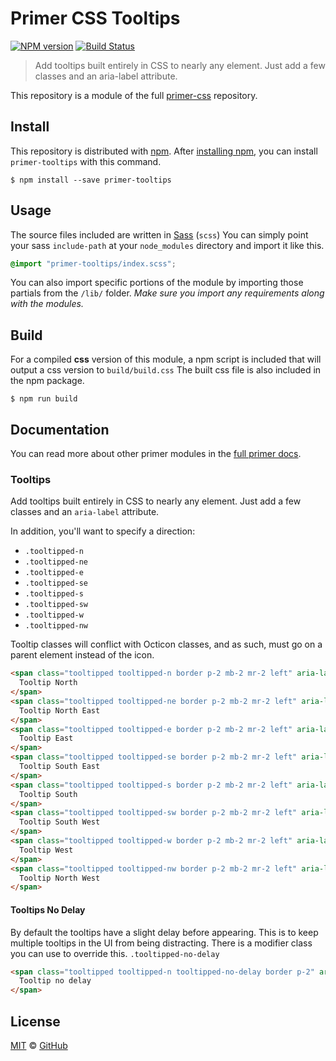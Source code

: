 # Primer CSS Tooltips

[![NPM version](http://img.shields.io/npm/v/primer-tooltips.svg)](https://www.npmjs.org/package/primer-tooltips)
[![Build Status](https://travis-ci.org/primer/tooltips.svg?branch=master)](https://travis-ci.org/primer/tooltips)

> Add tooltips built entirely in CSS to nearly any element. Just add a few classes and an aria-label attribute.

This repository is a module of the full [primer-css][primer] repository.

## Install

This repository is distributed with [npm][npm]. After [installing npm][install-npm], you can install `primer-tooltips` with this command.

```
$ npm install --save primer-tooltips
```

## Usage

The source files included are written in [Sass][sass] (`scss`) You can simply point your sass `include-path` at your `node_modules` directory and import it like this.

```scss
@import "primer-tooltips/index.scss";
```

You can also import specific portions of the module by importing those partials from the `/lib/` folder. _Make sure you import any requirements along with the modules._

## Build

For a compiled **css** version of this module, a npm script is included that will output a css version to `build/build.css` The built css file is also included in the npm package.

```
$ npm run build
```

## Documentation

You can read more about other primer modules in the [full primer docs][docs].

<!-- %docs
title: Tooltips
homepage: https://github.com/primer/tooltips
-->

### Tooltips

Add tooltips built entirely in CSS to nearly any element. Just add a few classes and an `aria-label` attribute.

In addition, you'll want to specify a direction:

- `.tooltipped-n`
- `.tooltipped-ne`
- `.tooltipped-e`
- `.tooltipped-se`
- `.tooltipped-s`
- `.tooltipped-sw`
- `.tooltipped-w`
- `.tooltipped-nw`

Tooltip classes will conflict with Octicon classes, and as such, must go on a parent element instead of the icon.

```html
<span class="tooltipped tooltipped-n border p-2 mb-2 mr-2 left" aria-label="This is the tooltip.">
  Tooltip North
</span>
<span class="tooltipped tooltipped-ne border p-2 mb-2 mr-2 left" aria-label="This is the tooltip.">
  Tooltip North East
</span>
<span class="tooltipped tooltipped-e border p-2 mb-2 mr-2 left" aria-label="This is the tooltip.">
  Tooltip East
</span>
<span class="tooltipped tooltipped-se border p-2 mb-2 mr-2 left" aria-label="This is the tooltip.">
  Tooltip South East
</span>
<span class="tooltipped tooltipped-s border p-2 mb-2 mr-2 left" aria-label="This is the tooltip.">
  Tooltip South
</span>
<span class="tooltipped tooltipped-sw border p-2 mb-2 mr-2 left" aria-label="This is the tooltip.">
  Tooltip South West
</span>
<span class="tooltipped tooltipped-w border p-2 mb-2 mr-2 left" aria-label="This is the tooltip.">
  Tooltip West
</span>
<span class="tooltipped tooltipped-nw border p-2 mb-2 mr-2 left" aria-label="This is the tooltip.">
  Tooltip North West
</span>
```

#### Tooltips No Delay

By default the tooltips have a slight delay before appearing. This is to keep multiple tooltips in the UI from being distracting. There is a modifier class you can use to override this. `.tooltipped-no-delay`

```html
<span class="tooltipped tooltipped-n tooltipped-no-delay border p-2" aria-label="This is the tooltip.">
  Tooltip no delay
</span>
```

<!-- %enddocs -->

## License

[MIT](./LICENSE) &copy; [GitHub](https://github.com/)

[primer]: https://github.com/primer/primer
[docs]: http://primercss.io/
[npm]: https://www.npmjs.com/
[install-npm]: https://docs.npmjs.com/getting-started/installing-node
[sass]: http://sass-lang.com/
